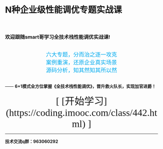 # N种企业级性能调优专题实战课

<br>

### 欢迎跟随smart哥学习全技术栈性能调优实战课!

<br>

<center><font Size=4 color=#00aaee face="微软雅黑">六大专题，分而治之逐一攻克</font></center>

<center><font Size=4 color=#00aaee face="微软雅黑">案例重演，还原企业真实场景</font></center>

<center><font Size=4 color=#00aaee face="微软雅黑">源码分析，知其然知其所以然</font></center>

<br>

—— **6+1模式全方位掌握《全技术栈性能调优》，晋升救火队长，实现加官进爵！**  

<center><font Size=6 face="微软雅黑">[ [开始学习](https://coding.imooc.com/class/442.html) ]</font></center>

<hr />

**技术交流q群：963060292**